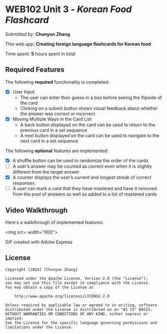 # WEB102 Unit 3 - *Korean Food Flashcard*

Submitted by: **Chunyun Zhang**

This web app: **Creating foreign language flashcards for Korean food**

Time spent: **5** hours spent in total

## Required Features

The following **required** functionality is completed:

* [x] User Input
    - The user can enter their guess in a box before seeing the flipside of the card
    - Clicking on a submit button shows visual feedback about whether the answer was correct or incorrect
* [x] Moving Multiple Ways in the Card List
    - A back button displayed on the card can be used to return to the previous card in a set sequence
    - A next button displayed on the card can be used to navigate to the next card in a set sequence

The following **optional** features are implemented:

* [x] A shuffle button can be used to randomize the order of the cards
* [ ] A user’s answer may be counted as correct even when it is slightly different from the target answer
* [x] A counter displays the user’s current and longest streak of correct responses
* [ ] A user can mark a card that they have mastered and have it removed from the pool of answers as well as added to a list of mastered cards

## Video Walkthrough

Here's a walkthrough of implemented features:

<img src= width="600">

GIF created with Adobe Express

## License

    Copyright [2024] [Chunyun Zhang]

    Licensed under the Apache License, Version 2.0 (the "License");
    you may not use this file except in compliance with the License.
    You may obtain a copy of the License at

        http://www.apache.org/licenses/LICENSE-2.0

    Unless required by applicable law or agreed to in writing, software
    distributed under the License is distributed on an "AS IS" BASIS,
    WITHOUT WARRANTIES OR CONDITIONS OF ANY KIND, either express or implied.
    See the License for the specific language governing permissions and
    limitations under the License.
